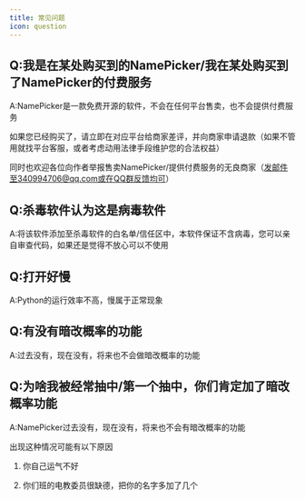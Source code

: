 ```yaml
---
title: 常见问题
icon: question
---
```

## Q:我是在某处购买到的NamePicker/我在某处购买到了NamePicker的付费服务

A:NamePicker是一款免费开源的软件，不会在任何平台售卖，也不会提供付费服务

如果您已经购买了，请立即在对应平台给商家差评，并向商家申请退款（如果不管用就找平台客服，或者考虑动用法律手段维护您的合法权益）

同时也欢迎各位向作者举报售卖NamePicker/提供付费服务的无良商家（发邮件至340994706@qq.com或在QQ群反馈均可）

## Q:杀毒软件认为这是病毒软件

A:将该软件添加至杀毒软件的白名单/信任区中，本软件保证不含病毒，您可以亲自审查代码，如果还是觉得不放心可以不使用

## Q:打开好慢

A:Python的运行效率不高，慢属于正常现象

## Q:有没有暗改概率的功能

A:过去没有，现在没有，将来也不会做暗改概率的功能

## Q:为啥我被经常抽中/第一个抽中，你们肯定加了暗改概率功能

A:NamePicker过去没有，现在没有，将来也不会有暗改概率的功能

出现这种情况可能有以下原因

1. 你自己运气不好

2. 你们班的电教委员很缺德，把你的名字多加了几个